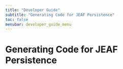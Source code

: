 ```yaml
---
title: "Developer Guide"
subtitle: "Generating Code for JEAF Persistence"
toc: false
menubar: developer_guide_menu
---
```


# Generating Code for JEAF Persistence

